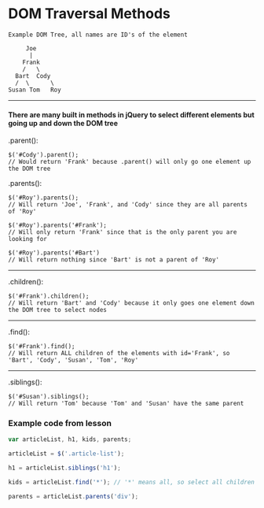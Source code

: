 # DOM Traversal Methods

```
Example DOM Tree, all names are ID's of the element

     Joe
      |
    Frank
    /   \
  Bart  Cody
  /  \      \
Susan Tom   Roy
```

***

#### There are many built in methods in jQuery to select different elements but going up and down the DOM tree


.parent():

```
$('#Cody').parent();
// Would return 'Frank' because .parent() will only go one element up the DOM tree
```

.parents():

```
$('#Roy').parents();
// Will return 'Joe', 'Frank', and 'Cody' since they are all parents of 'Roy'

$('#Roy').parents('#Frank');
// Will only return 'Frank' since that is the only parent you are looking for

$('#Roy').parents('#Bart')
// Will return nothing since 'Bart' is not a parent of 'Roy'
```

***

.children():

```
$('#Frank').children();
// Will return 'Bart' and 'Cody' because it only goes one element down the DOM tree to select nodes
```

***

.find():

```
$('#Frank').find();
// Will return ALL children of the elements with id='Frank', so 'Bart', 'Cody', 'Susan', 'Tom', 'Roy'
```

***

.siblings():

```
$('#Susan').siblings();
// Will return 'Tom' because 'Tom' and 'Susan' have the same parent
```

### Example code from lesson

```javascript
var articleList, h1, kids, parents;

articleList = $('.article-list');

h1 = articleList.siblings('h1');

kids = articleList.find('*'); // '*' means all, so select all children in this case

parents = articleList.parents('div');
```
